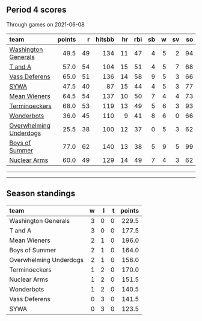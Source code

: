 

## Period 4 scores

Through games on 2021-06-08


|team                                              | points|  r| hitsbb| hr| rbi| sb|  w| sv| so|   era|  whip|
|:-------------------------------------------------|------:|--:|------:|--:|---:|--:|--:|--:|--:|-----:|-----:|
|[Washington Generals](./washingtongenerals)       |   49.5| 49|    134| 11|  47|  4|  5|  2| 94| 4.056| 1.185|
|[T and A](./tanda)                                |   57.0| 54|    104| 15|  51|  4|  5|  7| 68| 4.500| 1.464|
|[Vass Deferens](./vassdeferens)                   |   65.0| 51|    136| 14|  58|  9|  5|  3| 66| 3.704| 1.221|
|[SYWA](./sywa)                                    |   47.5| 40|     87| 15|  44|  4|  5|  3| 77| 4.346| 1.171|
|[Mean Wieners](./meanwieners)                     |   64.5| 54|    137| 10|  50|  7|  4|  4| 73| 2.469| 1.200|
|[Terminoeckers](./terminoeckers)                  |   68.0| 53|    119| 13|  49|  5|  6|  3| 93| 3.425| 1.086|
|[Wonderbots](./wonderbots)                        |   36.0| 45|    110|  9|  41|  8|  6|  0| 66| 4.655| 1.409|
|[Overwhelming Underdogs](./overwhelmingunderdogs) |   25.5| 38|    100| 12|  37|  0|  5|  3| 62| 4.524| 1.281|
|[Boys of Summer](./boysofsummer)                  |   77.0| 62|    140| 13|  38|  5|  9|  5| 99| 3.466| 1.135|
|[Nuclear Arms](./nucleararms)                     |   60.0| 49|    129| 14|  49|  7|  4|  3| 62| 2.051| 1.025|

* * *
* * *

## Season standings


|team                   |  w|  l|  t| points|
|:----------------------|--:|--:|--:|------:|
|Washington Generals    |  3|  0|  0|  229.5|
|T and A                |  3|  0|  0|  177.5|
|Mean Wieners           |  2|  1|  0|  196.0|
|Boys of Summer         |  2|  1|  0|  164.0|
|Overwhelming Underdogs |  2|  1|  0|  156.0|
|Terminoeckers          |  1|  2|  0|  170.0|
|Nuclear Arms           |  1|  2|  0|  151.5|
|Wonderbots             |  1|  2|  0|  140.5|
|Vass Deferens          |  0|  3|  0|  141.5|
|SYWA                   |  0|  3|  0|  123.5|



